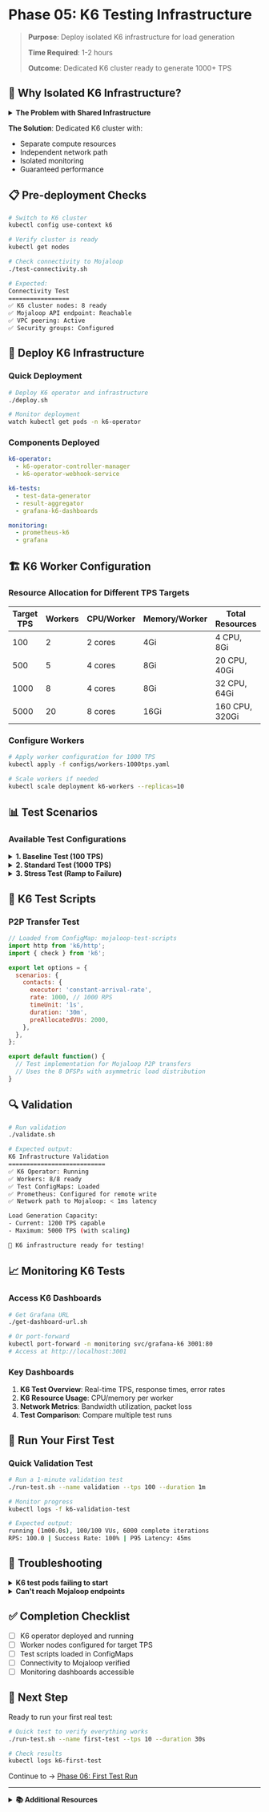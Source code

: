 # Phase 05: K6 Testing Infrastructure

> **Purpose**: Deploy isolated K6 infrastructure for load generation
> 
> **Time Required**: 1-2 hours
> 
> **Outcome**: Dedicated K6 cluster ready to generate 1000+ TPS

## 🎯 Why Isolated K6 Infrastructure?

<details>
<summary><strong>The Problem with Shared Infrastructure</strong></summary>

Running K6 on the same cluster as Mojaloop:
- **Skews Metrics**: Load generation consumes CPU/memory that affects measurements
- **Resource Competition**: K6 and Mojaloop fight for resources
- **Network Congestion**: Internal cluster networking becomes a bottleneck
- **Inaccurate Results**: Can't distinguish between load generation and processing overhead

</details>

**The Solution**: Dedicated K6 cluster with:
- Separate compute resources
- Independent network path
- Isolated monitoring
- Guaranteed performance

## 📋 Pre-deployment Checks

```bash
# Switch to K6 cluster
kubectl config use-context k6

# Verify cluster is ready
kubectl get nodes

# Check connectivity to Mojaloop
./test-connectivity.sh

# Expected:
Connectivity Test
=================
✅ K6 cluster nodes: 8 ready
✅ Mojaloop API endpoint: Reachable
✅ VPC peering: Active
✅ Security groups: Configured
```

## 🚀 Deploy K6 Infrastructure

### Quick Deployment

```bash
# Deploy K6 operator and infrastructure
./deploy.sh

# Monitor deployment
watch kubectl get pods -n k6-operator
```

### Components Deployed

```yaml
k6-operator:
  - k6-operator-controller-manager
  - k6-operator-webhook-service

k6-tests:
  - test-data-generator
  - result-aggregator
  - grafana-k6-dashboards

monitoring:
  - prometheus-k6
  - grafana
```

## 🏗️ K6 Worker Configuration

### Resource Allocation for Different TPS Targets

| Target TPS | Workers | CPU/Worker | Memory/Worker | Total Resources |
|------------|---------|------------|---------------|-----------------|
| 100 | 2 | 2 cores | 4Gi | 4 CPU, 8Gi |
| 500 | 5 | 4 cores | 8Gi | 20 CPU, 40Gi |
| 1000 | 8 | 4 cores | 8Gi | 32 CPU, 64Gi |
| 5000 | 20 | 8 cores | 16Gi | 160 CPU, 320Gi |

### Configure Workers

```bash
# Apply worker configuration for 1000 TPS
kubectl apply -f configs/workers-1000tps.yaml

# Scale workers if needed
kubectl scale deployment k6-workers --replicas=10
```

## 📊 Test Scenarios

### Available Test Configurations

<details>
<summary><strong>1. Baseline Test (100 TPS)</strong></summary>

```yaml
# scenarios/baseline-100tps.yaml
spec:
  parallelism: 2
  script:
    configMap:
      name: mojaloop-baseline-test
  arguments: --vus=100 --duration=5m
  
# Run test
kubectl apply -f scenarios/baseline-100tps.yaml
```

</details>

<details>
<summary><strong>2. Standard Test (1000 TPS)</strong></summary>

```yaml
# scenarios/standard-1000tps.yaml
spec:
  parallelism: 8
  script:
    configMap:
      name: mojaloop-standard-test
  arguments: --vus=1000 --duration=30m
  
# Run test
kubectl apply -f scenarios/standard-1000tps.yaml
```

</details>

<details>
<summary><strong>3. Stress Test (Ramp to Failure)</strong></summary>

```yaml
# scenarios/stress-test.yaml
spec:
  parallelism: 20
  script:
    configMap:
      name: mojaloop-stress-test
  arguments: --stages="10m:1000,10m:2000,10m:5000"
```

</details>

## 🔧 K6 Test Scripts

### P2P Transfer Test

```javascript
// Loaded from ConfigMap: mojaloop-test-scripts
import http from 'k6/http';
import { check } from 'k6';

export let options = {
  scenarios: {
    contacts: {
      executor: 'constant-arrival-rate',
      rate: 1000, // 1000 RPS
      timeUnit: '1s',
      duration: '30m',
      preAllocatedVUs: 2000,
    },
  },
};

export default function() {
  // Test implementation for Mojaloop P2P transfers
  // Uses the 8 DFSPs with asymmetric load distribution
}
```

## 🔍 Validation

```bash
# Run validation
./validate.sh

# Expected output:
K6 Infrastructure Validation
===========================
✅ K6 Operator: Running
✅ Workers: 8/8 ready
✅ Test ConfigMaps: Loaded
✅ Prometheus: Configured for remote write
✅ Network path to Mojaloop: < 1ms latency

Load Generation Capacity:
- Current: 1200 TPS capable
- Maximum: 5000 TPS (with scaling)

🎉 K6 infrastructure ready for testing!
```

## 📈 Monitoring K6 Tests

### Access K6 Dashboards

```bash
# Get Grafana URL
./get-dashboard-url.sh

# Or port-forward
kubectl port-forward -n monitoring svc/grafana-k6 3001:80
# Access at http://localhost:3001
```

### Key Dashboards
1. **K6 Test Overview**: Real-time TPS, response times, error rates
2. **K6 Resource Usage**: CPU/memory per worker
3. **Network Metrics**: Bandwidth utilization, packet loss
4. **Test Comparison**: Compare multiple test runs

## 🧪 Run Your First Test

### Quick Validation Test

```bash
# Run a 1-minute validation test
./run-test.sh --name validation --tps 100 --duration 1m

# Monitor progress
kubectl logs -f k6-validation-test

# Expected output:
running (1m00.0s), 100/100 VUs, 6000 complete iterations
RPS: 100.0 | Success Rate: 100% | P95 Latency: 45ms
```

## 🔧 Troubleshooting

<details>
<summary><strong>K6 test pods failing to start</strong></summary>

```bash
# Check K6 operator logs
kubectl logs -n k6-operator deployment/k6-operator-controller-manager

# Common issue: ConfigMap not found
kubectl get configmap -n k6-tests

# Fix: Recreate test scripts
./deploy-test-scripts.sh
```

</details>

<details>
<summary><strong>Can't reach Mojaloop endpoints</strong></summary>

```bash
# Test connectivity from K6 pod
kubectl run test-curl --image=curlimages/curl --rm -it -- sh
curl -v http://mojaloop-api.mojaloop.local/health

# Check VPC peering
aws ec2 describe-vpc-peering-connections

# Verify security groups
./verify-security-groups.sh
```

</details>

## ✅ Completion Checklist

- [ ] K6 operator deployed and running
- [ ] Worker nodes configured for target TPS
- [ ] Test scripts loaded in ConfigMaps
- [ ] Connectivity to Mojaloop verified
- [ ] Monitoring dashboards accessible

## 🚀 Next Step

Ready to run your first real test:

```bash
# Quick test to verify everything works
./run-test.sh --name first-test --tps 10 --duration 30s

# Check results
kubectl logs k6-first-test
```

Continue to → [Phase 06: First Test Run](../06-first-test/)

---

<details>
<summary><strong>📚 Additional Resources</strong></summary>

- [K6 Script Development](SCRIPT_GUIDE.md)
- [Load Distribution Strategies](LOAD_PATTERNS.md)
- [Network Optimization](NETWORK_TUNING.md)
- [Troubleshooting Guide](TROUBLESHOOTING.md)

</details>